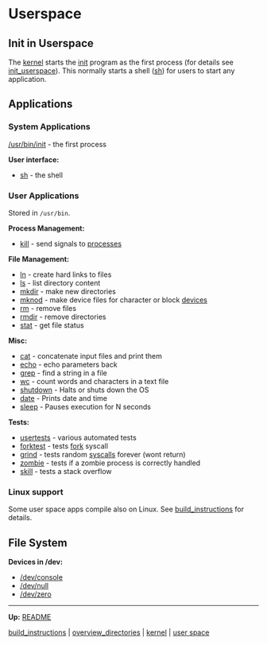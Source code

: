 # Userspace


## Init in Userspace

The [kernel](../kernel/kernel.md) starts the [init](bin/init.md) program as the first process (for details see [init_userspace](../kernel/processes/init_userspace.md)).
This normally starts a shell ([sh](bin/sh.md)) for users to start any application.


## Applications

### System Applications

[/usr/bin/init](bin/init.md) - the first process

**User interface:** 
- [sh](bin/sh.md) - the shell


### User Applications

Stored in `/usr/bin`.

**Process Management:**
- [kill](bin/kill.md) - send signals to [processes](../kernel/processes/processes.md)

**File Management:**
- [ln](bin/ln.md) - create hard links to files
- [ls](bin/ls.md) - list directory content
- [mkdir](bin/mkdir.md) - make new directories
- [mknod](bin/mknod.md) - make device files for character or block [devices](../kernel/devices/devices.md)
- [rm](bin/rm.md) - remove files
- [rmdir](bin/rmdir.md) - remove directories
- [stat](bin/stat.md) - get file status

**Misc:**
- [cat](bin/cat.md) - concatenate input files and print them
- [echo](bin/echo.md) - echo parameters back
- [grep](bin/grep.md) - find a string in a file
- [wc](bin/wc.md) - count words and characters in a text file
- [shutdown](bin/shutdown.md) - Halts or shuts down the OS
- [date](bin/date.md) - Prints date and time
- [sleep](bin/sleep.md) - Pauses execution for N seconds

**Tests:**
- [usertests](tests/usertests.md) - various automated tests
- [forktest](tests/forktest.md) - tests [fork](../kernel/syscalls/fork.md) syscall
- [grind](tests/grind.md) - tests random [syscalls](../kernel/syscalls/syscalls.md) forever (wont return)
- [zombie](tests/zombie.md) - tests if a zombie process is correctly handled
- [skill](tests/skill.md) - tests a stack overflow


### Linux support

Some user space apps compile also on Linux. See [build_instructions](../build_instructions.md) for details.


## File System

**Devices in /dev:**
- [/dev/console](dev/console.md)
- [/dev/null](dev/null.md)
- [/dev/zero](dev/zero.md)


---
**Up:** [README](../../README.md)

[build_instructions](../build_instructions.md) | [overview_directories](../overview_directories.md) | [kernel](../kernel/kernel.md) | [user space](userspace.md)
